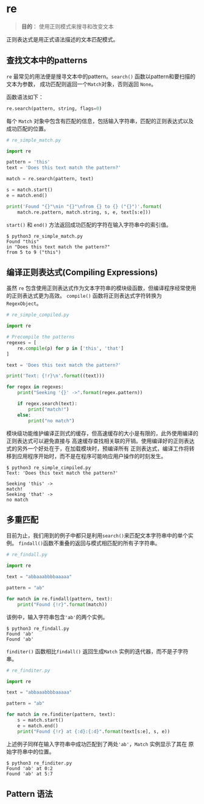 # re

>**目的**： 使用正则模式来搜寻和改变文本

正则表达式是用正式语法描述的文本匹配模式。


## 查找文本中的patterns

`re` 最常见的用法便是搜寻文本中的pattern。`search()` 函数以pattern和要扫描的文本为参数，
成功匹配则返回一个`Match`对象，否则返回 `None`。

函数语法如下：

```python
re.search(pattern, string, flags=0)
```

每个 `Match` 对象中包含有匹配的信息，包括输入字符串，匹配的正则表达式以及成功匹配的位置。

```python
# re_simple_match.py

import re

pattern = 'this'
text = 'Does this text match the pattern?'

match = re.search(pattern, text)

s = match.start()
e = match.end()

print('Found "{}"\nin "{}"\nfrom {} to {} ("{}")'.format(
    match.re.pattern, match.string, s, e, text[s:e]))
```


`start()` 和 `end()` 方法返回成功匹配的字符在输入字符串中的索引值。

    $ python3 re_simple_match.py
    Found "this"
    in "Does this text match the pattern?"
    from 5 to 9 ("this")

## 编译正则表达式(Compiling Expressions)

虽然 `re` 包含使用正则表达式作为文本字符串的模块级函数，但编译程序经常使用的正则表达式更为高效。
`compile()` 函数将正则表达式字符转换为 `RegexObject`。

``` python
# re_simple_compiled.py

import re

# Precompile the patterns
regexes = [
    re.compile(p) for p in ['this', 'that']
]

text = 'Does this text match the pattern?'

print('Text: {!r}\n'.format((text)))

for regex in regexes:
    print("Seeking '{}' ->".format(regex.pattern))

    if regex.search(text):
        print("match!")
    else:
        print("no match")
```

模块级功能维护编译正则式的缓存，但高速缓存的大小是有限的，此外使用编译的正则表达式可以避免直接与
高速缓存查找相关联的开销。使用编译好的正则表达式的另外一个好处在于，在加载模块时，预编译所有
正则表达式，编译工作将转移到应用程序开始时，而不是在程序可能响应用户操作的时刻发生。

    $ python3 re_simple_cimpiled.py
    Text: 'Does this text match the pattern?'

    Seeking 'this' ->
    match!
    Seeking 'that' ->
    no match

## 多重匹配

目前为止，我们用到的例子中都只是利用`search()`来匹配文本字符串中的单个实例。
`findall()`函数不重叠的返回与模式相匹配的所有子字符串。

``` python
# re_findall.py

import re

text = "abbaaabbbbaaaaa"

pattern = "ab"

for match in re.findall(pattern, text):
    print("Found {!r}".format(match))
```

该例中，输入字符串包含`'ab'`的两个实例。

    $ python3 re_findall.py
    Found 'ab'
    Found 'ab'

`finditer()` 函数相比`findall()` 返回生成`Match` 实例的迭代器，而不是子字符串。

``` python
# re_finditer.py

import re

text = "abbaaabbbbaaaaa"

pattern = "ab"

for match in re.finditer(pattern, text):
    s = match.start()
    e = match.end()
    print("Found {!r} at {:d}:{:d}".format(text[s:e], s, e))
```

上述例子同样在输入字符串中成功匹配到了两处`'ab'`，`Match` 实例显示了其在
原始字符串中的位置。

    $ python3 re_finditer.py
    Found 'ab' at 0:2
    Found 'ab' at 5:7


## Pattern 语法
